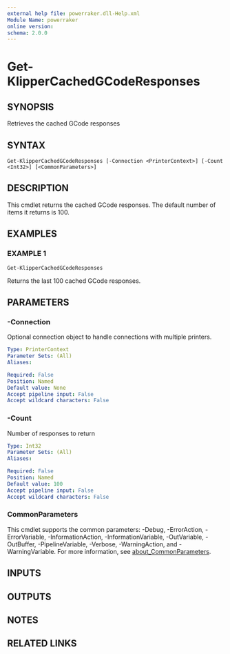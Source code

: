 ```yaml
---
external help file: powerraker.dll-Help.xml
Module Name: powerraker
online version:
schema: 2.0.0
---
```


# Get-KlipperCachedGCodeResponses

## SYNOPSIS
Retrieves the cached GCode responses

## SYNTAX

```
Get-KlipperCachedGCodeResponses [-Connection <PrinterContext>] [-Count <Int32>] [<CommonParameters>]
```

## DESCRIPTION
This cmdlet returns the cached GCode responses. The default number of items it returns is 100.

## EXAMPLES

### EXAMPLE 1
```
Get-KlipperCachedGCodeResponses
```

Returns the last 100 cached GCode responses.

## PARAMETERS

### -Connection
Optional connection object to handle connections with multiple printers.

```yaml
Type: PrinterContext
Parameter Sets: (All)
Aliases:

Required: False
Position: Named
Default value: None
Accept pipeline input: False
Accept wildcard characters: False
```

### -Count
Number of responses to return

```yaml
Type: Int32
Parameter Sets: (All)
Aliases:

Required: False
Position: Named
Default value: 100
Accept pipeline input: False
Accept wildcard characters: False
```

### CommonParameters
This cmdlet supports the common parameters: -Debug, -ErrorAction, -ErrorVariable, -InformationAction, -InformationVariable, -OutVariable, -OutBuffer, -PipelineVariable, -Verbose, -WarningAction, and -WarningVariable. For more information, see [about_CommonParameters](http://go.microsoft.com/fwlink/?LinkID=113216).

## INPUTS

## OUTPUTS

## NOTES

## RELATED LINKS
